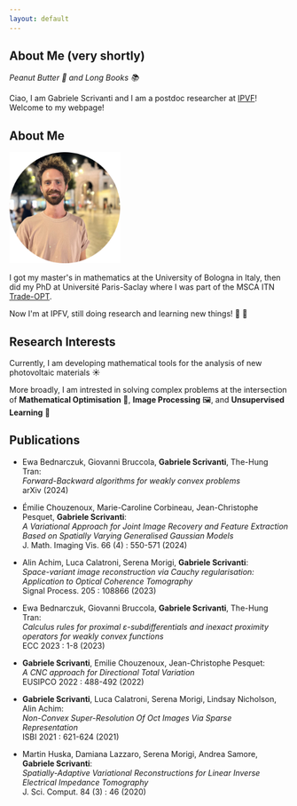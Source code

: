 ```yaml
---
layout: default
---
```


## About Me (very shortly)

_Peanut Butter 🥜 and Long Books 📚_

Ciao, I am Gabriele Scrivanti and I am a postdoc researcher at [IPVF](https://www.ipvf.fr/en/)! Welcome to my webpage!

## About Me

<img class="profile-picture" src="portraitround.png" width="200">

I got my master's in mathematics at the University of Bologna in Italy, then did my PhD at Université Paris-Saclay where I was part of the MSCA ITN [Trade-OPT](https://trade-opt-itn.eu/).

Now I'm at IPFV, still doing research and learning new things! 🔬 🧮 

## Research Interests

Currently, I am developing mathematical tools for the analysis of new photovoltaic materials ☀️ 

More broadly, I am intrested in solving complex problems at the intersection of **Mathematical Optimisation** 🔧, **Image Processing** 🖼️, and **Unsupervised Learning** 🤖


<!-- INCLUDE-BIBLIOGRAPHY -->
## Publications


- Ewa Bednarczuk, Giovanni Bruccola, **Gabriele Scrivanti**, The-Hung Tran:  
  _Forward-Backward algorithms for weakly convex problems_  
  arXiv  (2024)

- Émilie Chouzenoux, Marie-Caroline Corbineau, Jean-Christophe Pesquet, **Gabriele Scrivanti**:  
  _A Variational Approach for Joint Image Recovery and Feature Extraction Based on Spatially Varying Generalised Gaussian Models_  
  J. Math. Imaging Vis. 66 (4) : 550-571 (2024)

- Alin Achim, Luca Calatroni, Serena Morigi, **Gabriele Scrivanti**:  
  _Space-variant image reconstruction via Cauchy regularisation: Application to Optical Coherence Tomography_  
  Signal Process. 205 : 108866 (2023)

- Ewa Bednarczuk, Giovanni Bruccola, **Gabriele Scrivanti**, The-Hung Tran:  
  _Calculus rules for proximal ε-subdifferentials and inexact proximity operators for weakly convex functions_  
  ECC 2023 : 1-8 (2023)

- **Gabriele Scrivanti**, Emilie Chouzenoux, Jean-Christophe Pesquet:  
  _A CNC approach for Directional Total Variation_  
  EUSIPCO 2022 : 488-492 (2022)

- **Gabriele Scrivanti**, Luca Calatroni, Serena Morigi, Lindsay Nicholson, Alin Achim:  
  _Non-Convex Super-Resolution Of Oct Images Via Sparse Representation_  
  ISBI 2021 : 621-624 (2021)

- Martin Huska, Damiana Lazzaro, Serena Morigi, Andrea Samore, **Gabriele Scrivanti**:  
  _Spatially-Adaptive Variational Reconstructions for Linear Inverse Electrical Impedance Tomography_  
  J. Sci. Comput. 84 (3) : 46 (2020)
 
